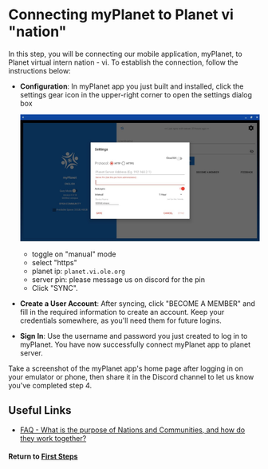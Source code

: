 # Connecting myPlanet to Planet vi "nation"

In this step, you will be connecting our mobile application, myPlanet, to Planet virtual intern nation - vi. To establish the connection, follow the instructions below:

- **Configuration**: In myPlanet app you just built and installed, click the settings gear icon in the upper-right corner to open the settings dialog box

  ![Server Address Popup Screenshot](image/mi-server-address-popup.png)

  - toggle on "manual" mode
  - select "https"
  - planet ip: `planet.vi.ole.org`
  - server pin: please message us on discord for the pin
  - Click "SYNC".

- **Create a User Account**: After syncing, click "BECOME A MEMBER" and fill in the required information to create an account. Keep your credentials somewhere, as you'll need them for future logins.

- **Sign In**: Use the username and password you just created to log in to myPlanet. You have now successfully connect myPlanet app to planet server.

Take a screenshot of the myPlanet app's home page after logging in on your emulator or phone, then share it in the Discord channel to let us know you've completed step 4.

## Useful Links

- [FAQ - What is the purpose of Nations and Communities, and how do they work together?](https://open-learning-exchange.github.io/#!pages/mi/mi-faq.md##Q11:_What_is_the_purpose_of_Nations_and_Communities,_and_how_do_they_work_together?)

#### Return to [First Steps](mi-10-steps.md)
